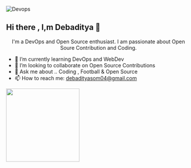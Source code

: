 ![Devops](https://github.com/Debaditya-Som/Debaditya-Som/assets/121785700/30219086-4351-4614-adca-7bb78ed19ed2)
## Hi there , I,m Debaditya 👋





 <center> I'm a DevOps and Open Source enthusiast. I am passionate about Open Soure Contribution and Coding.</center>


- 🌱 I’m currently learning DevOps and WebDev
- 👯 I’m looking to collaborate on Open Source Contributions
- 💬 Ask me about .. Coding , Football & Open Source 
- 📫 How to reach me: debadityasom04@gmail.com
<img height=200 align="center" src="https://github-readme-stats.vercel.app/api?username=debaditya-som&show_icons=true&rank_icon=github&theme=radical&card_width=320" />
